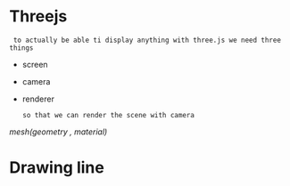 # Threejs

     to actually be able ti display anything with three.js we need three things

- screen
- camera
- renderer

      so that we can render the scene with camera

_mesh(geometry , material)_

# Drawing line
